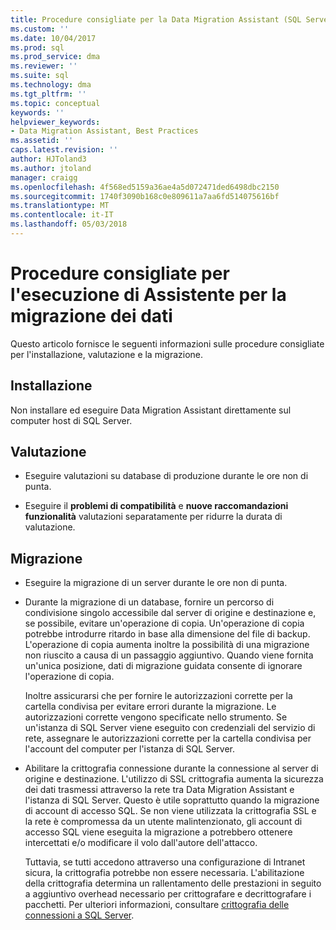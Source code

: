 ```yaml
---
title: Procedure consigliate per la Data Migration Assistant (SQL Server) | Documenti Microsoft
ms.custom: ''
ms.date: 10/04/2017
ms.prod: sql
ms.prod_service: dma
ms.reviewer: ''
ms.suite: sql
ms.technology: dma
ms.tgt_pltfrm: ''
ms.topic: conceptual
keywords: ''
helpviewer_keywords:
- Data Migration Assistant, Best Practices
ms.assetid: ''
caps.latest.revision: ''
author: HJToland3
ms.author: jtoland
manager: craigg
ms.openlocfilehash: 4f568ed5159a36ae4a5d072471ded6498dbc2150
ms.sourcegitcommit: 1740f3090b168c0e809611a7aa6fd514075616bf
ms.translationtype: MT
ms.contentlocale: it-IT
ms.lasthandoff: 05/03/2018
---
```

# <a name="best-practices-for-running-data-migration-assistant"></a>Procedure consigliate per l'esecuzione di Assistente per la migrazione dei dati
Questo articolo fornisce le seguenti informazioni sulle procedure consigliate per l'installazione, valutazione e la migrazione.

## <a name="installation"></a>Installazione

Non installare ed eseguire Data Migration Assistant direttamente sul computer host di SQL Server.

## <a name="assessment"></a>Valutazione

- Eseguire valutazioni su database di produzione durante le ore non di punta.

- Eseguire il **problemi di compatibilità** e **nuove raccomandazioni funzionalità** valutazioni separatamente per ridurre la durata di valutazione.

## <a name="migration"></a>Migrazione

- Eseguire la migrazione di un server durante le ore non di punta.

- Durante la migrazione di un database, fornire un percorso di condivisione singolo accessibile dal server di origine e destinazione e, se possibile, evitare un'operazione di copia. Un'operazione di copia potrebbe introdurre ritardo in base alla dimensione del file di backup. L'operazione di copia aumenta inoltre la possibilità di una migrazione non riuscito a causa di un passaggio aggiuntivo. Quando viene fornita un'unica posizione, dati di migrazione guidata consente di ignorare l'operazione di copia.
 
    Inoltre assicurarsi che per fornire le autorizzazioni corrette per la cartella condivisa per evitare errori durante la migrazione. Le autorizzazioni corrette vengono specificate nello strumento. Se un'istanza di SQL Server viene eseguito con credenziali del servizio di rete, assegnare le autorizzazioni corrette per la cartella condivisa per l'account del computer per l'istanza di SQL Server.

- Abilitare la crittografia connessione durante la connessione al server di origine e destinazione. L'utilizzo di SSL crittografia aumenta la sicurezza dei dati trasmessi attraverso la rete tra Data Migration Assistant e l'istanza di SQL Server. Questo è utile soprattutto quando la migrazione di account di accesso SQL. Se non viene utilizzata la crittografia SSL e la rete è compromessa da un utente malintenzionato, gli account di accesso SQL viene eseguita la migrazione a potrebbero ottenere intercettati e/o modificare il volo dall'autore dell'attacco.

    Tuttavia, se tutti accedono attraverso una configurazione di Intranet sicura, la crittografia potrebbe non essere necessaria. L'abilitazione della crittografia determina un rallentamento delle prestazioni in seguito a aggiuntivo overhead necessario per crittografare e decrittografare i pacchetti. Per ulteriori informazioni, consultare [crittografia delle connessioni a SQL Server](https://go.microsoft.com/fwlink/?linkid=832513).
